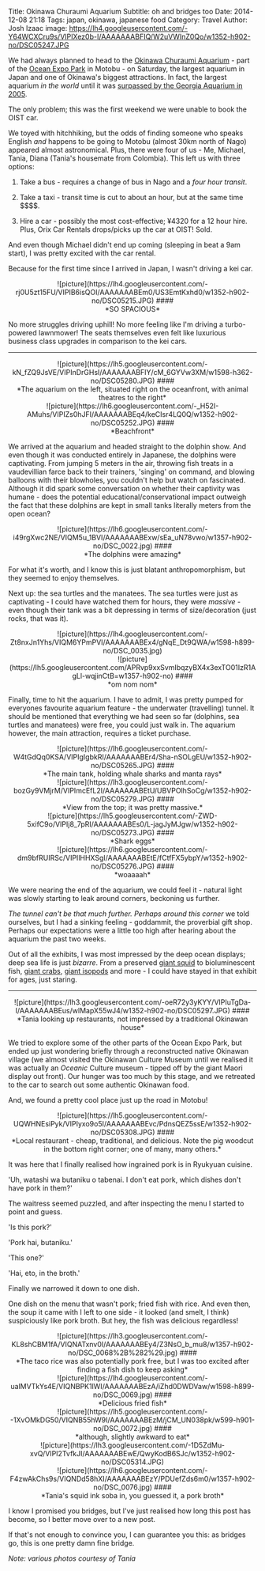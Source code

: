 Title: Okinawa Churaumi Aquarium
Subtitle: oh and bridges too
Date: 2014-12-08 21:18
Tags: japan, okinawa, japanese food
Category: Travel
Author: Josh Izaac
image: https://lh4.googleusercontent.com/-Y64WCXCru9s/VIPIXez0b-I/AAAAAAABFIQ/W2uVWInZ0Qo/w1352-h902-no/DSC05247.JPG

We had always planned to head to the [Okinawa Churaumi Aquarium](http://oki-churaumi.jp/en/index.html) - part of the [Ocean Expo Park](http://oki-park.jp.e.ms.hp.transer.com/kaiyohaku/) in Motobu - on Saturday, the largest aquarium in Japan and one of Okinawa's biggest attractions. In fact, the largest aquarium *in the world* until it was [surpassed by the Georgia Aquarium in 2005](http://en.wikipedia.org/wiki/Okinawa_Churaumi_Aquarium).

The only problem; this was the first weekend we were unable to book the OIST car.

We toyed with hitchhiking, but the odds of finding someone who speaks English *and* happens to be going to Motobu (almost 30km north of Nago) appeared almost astronomical. Plus, there were four of us - Me, Michael, Tania, Diana (Tania's housemate from Colombia). This left us with three options:

1. Take a bus - requires a change of bus in Nago and a *four hour transit*.

2. Take a taxi - transit time is cut to about an hour, but at the same time \$$$$.

3. Hire a car - possibly the most cost-effective; ¥4320 for a 12 hour hire. Plus, Orix Car Rentals drops/picks up the car at OIST! Sold.

And even though Michael didn't end up coming (sleeping in beat a 9am start), I was pretty excited with the car rental.

Because for the first time since I arrived in Japan, I wasn't driving a kei car.

<center>
![picture](https://lh4.googleusercontent.com/-rj0U5zt15FU/VIPIB6isQOI/AAAAAAABEm0/US3EmtKxhd0/w1352-h902-no/DSC05215.JPG)
####<div align=center>*SO SPACIOUS*</div>
</center>

No more struggles driving uphill! No more feeling like I'm driving a turbo-powered lawnmower! The seats themselves even felt like luxurious business class upgrades in comparison to the kei cars.

--------------------------------------------

<center>
![picture](https://lh5.googleusercontent.com/-kN_fZQ9JsVE/VIPInDrGHsI/AAAAAAABFIY/cM_6GYVw3XM/w1598-h362-no/DSC05280.JPG)
####<div align=center>*The aquarium on the left, situated right on the oceanfront, with animal theatres to the right*</div>
</center>

<center>
![picture](https://lh6.googleusercontent.com/-_H52I-AMuhs/VIPIZs0hJFI/AAAAAAABEq4/keCIsr4LQ0Q/w1352-h902-no/DSC05252.JPG)
####<div align=center>*Beachfront*</div>
</center>

We arrived at the aquarium and headed straight to the dolphin show. And even though it was conducted entirely in Japanese, the dolphins were captivating. From jumping 5 meters in the air, throwing fish treats in a vaudevillian farce back to their trainers, 'singing' on command, and blowing balloons with their blowholes, you couldn't help but watch on fascinated. Although it did spark some conversation on whether their captivity was humane - does the potential educational/conservational impact outweigh the fact that these dolphins are kept in small tanks literally meters from the open ocean?

<center>
![picture](https://lh6.googleusercontent.com/-i49rgXwc2NE/VIQM5u_1BVI/AAAAAAABExw/sEa_uN78vwo/w1357-h902-no/DSC_0022.jpg)
####<div align=center>*The dolphins were amazing*</div>
</center>

For what it's worth, and I know this is just blatant anthropomorphism, but they seemed to enjoy themselves.

Next up: the sea turtles and the manatees. The sea turtles were just as captivating - I could have watched them for hours, they were *massive* - even though their tank was a bit depressing in terms of size/decoration (just rocks, that was it).

<center>
![picture](https://lh4.googleusercontent.com/-Zt8nxJn1Yhs/VIQM6YPmPVI/AAAAAAABEx4/gNqE_Dt9QWA/w1598-h899-no/DSC_0035.jpg)
</center>

<center>
![picture](https://lh5.googleusercontent.com/APRvp9xxSvmIbqzyBX4x3exTO01IzR1AgLl-wqjinCtB=w1357-h902-no)
####<div align=center>*om nom nom*</div>
</center>

Finally, time to hit the aquarium. I have to admit, I was pretty pumped for everyones favourite aquarium feature - the underwater (travelling) tunnel. It should be mentioned that everything we had seen so far (dolphins, sea turtles and manatees) were free, you could just walk in. The aquarium however, the main attraction, requires a ticket purchase.

<center>
![picture](https://lh6.googleusercontent.com/-W4tGdQq0KSA/VIPIgIgbkRI/AAAAAAABEr4/Sha-nSOLgEU/w1352-h902-no/DSC05265.JPG)
####<div align=center>*The main tank, holding whale sharks and manta rays*</div>
</center>

<center>
![picture](https://lh3.googleusercontent.com/-bozGy9VMjrM/VIPImcEfL2I/AAAAAAABEtU/UBVPOlhSoCg/w1352-h902-no/DSC05279.JPG)
####<div align=center>*View from the top; it was pretty massive.*</div>
</center>

<center>
![picture](https://lh5.googleusercontent.com/-ZWD-5xifC9o/VIPIj8_7pRI/AAAAAAABEs0/L-jagJyMJgw/w1352-h902-no/DSC05273.JPG)
####<div align=center>*Shark eggs*</div>
</center>

<center>
![picture](https://lh6.googleusercontent.com/-dm9bfRUIRSc/VIPIlHHXSgI/AAAAAAABEtE/fCtfFX5ybpY/w1352-h902-no/DSC05276.JPG)
####<div align=center>*woaaaah*</div>
</center>

We were nearing the end of the aquarium, we could feel it - natural light was slowly starting to leak around corners, beckoning us further.

*The tunnel can't be that much further. Perhaps around this corner* we told ourselves, but I had a sinking feeling - goddammit, the proverbial gift shop. Perhaps our expectations were a little too high after hearing about the aquarium the past two weeks.

Out of all the exhibits, I was most impressed by the deep ocean displays; deep sea life is just *bizarre*. From a preserved [giant squid](https://lh3.googleusercontent.com/-dusrclmdUF8/VIPIqCIy32I/AAAAAAABEuE/XNL4K3HkOE0/w1352-h902-no/DSC05289.JPG) to bioluminescent fish, [giant crabs](https://lh3.googleusercontent.com/-pufnl-F1pY8/VIPIsPYAjiI/AAAAAAABEuc/EdCyTYyhgX0/w1352-h902-no/DSC05293.JPG), [giant isopods](http://en.wikipedia.org/wiki/Giant_isopod) and more - I could have stayed in that exhibit for ages, just staring.

----------------------------------

<center>
![picture](https://lh3.googleusercontent.com/-oeR72y3yKYY/VIPIuTgDa-I/AAAAAAABEus/wlMapX55wJ4/w1352-h902-no/DSC05297.JPG)
####<div align=center>*Tania looking up restaurants, not impressed by a traditional Okinawan house*</div>
</center>

We tried to explore some of the other parts of the Ocean Expo Park, but ended up just wondering briefly through a reconstructed native Okinawan village (we almost visited the Okinawan Culture Museum until we realised it was actually an *Oceanic* Culture museum - tipped off by the giant Maori display out front). Our hunger was too much by this stage, and we retreated to the car to search out some authentic Okinawan food.

And, we found a pretty cool place just up the road in Motobu!

<center>
![picture](https://lh5.googleusercontent.com/-UQWHNEsiPyk/VIPIyxo9o5I/AAAAAAABEvc/PdnsQEZ5ssE/w1352-h902-no/DSC05308.JPG)
####<div align=center>*Local restaurant - cheap, traditional, and delicious. Note the pig woodcut in the bottom right corner; one of many, many others.*</div>
</center>

It was here that I finally realised how ingrained pork is in Ryukyuan cuisine.

'Uh, watashi wa butaniku o tabenai. I don't eat pork, which dishes don't have pork in them?'

The waitress seemed puzzled, and after inspecting the menu I started to point and guess.

'Is this pork?'

'Pork hai, butaniku.'

'This one?'

'Hai, eto, in the broth.'

Finally we narrowed it down to one dish. 

One dish on the menu that wasn't pork; fried fish with rice. And even then, the soup it came with I left to one side - it looked (and smelt, I think) suspiciously like pork broth. But hey, the fish was delicious regardless!

<center>
![picture](https://lh3.googleusercontent.com/-KL8shCBM1fA/VIQNATxnv0I/AAAAAAABEy4/Z3NsO_b_mu8/w1357-h902-no/DSC_0068%2B%282%29.jpg)
####<div align=center>*The taco rice was also potentially pork free, but I was too excited after finding a fish dish to keep asking*</div>
</center>

<center>
![picture](https://lh4.googleusercontent.com/-ualMVTkYs4E/VIQNBPK1lWI/AAAAAAABEzA/iZhd0DWDVaw/w1598-h899-no/DSC_0069.jpg)
####<div align=center>*Delicious fried fish*</div>
</center>

<center>
![picture](https://lh5.googleusercontent.com/--1XvOMkDG50/VIQNB55hW9I/AAAAAAABEzM/jCM_UN038pk/w599-h901-no/DSC_0072.jpg)
####<div align=center>*although, slightly awkward to eat*</div>
</center>

<center>
![picture](https://lh3.googleusercontent.com/-1D5ZdMu-xvQ/VIPI2TvfkJI/AAAAAAABEwE/QwyKodB6SJc/w1352-h902-no/DSC05314.JPG)
</center>

<center>
![picture](https://lh6.googleusercontent.com/-F4zwAkChs9s/VIQNDd58hXI/AAAAAAABEzY/PDUefZds6m0/w1357-h902-no/DSC_0076.jpg)
####<div align=center>*Tania's squid ink soba in, you guessed it, a pork broth*</div>
</center>

I know I promised you bridges, but I've just realised how long this post has become, so I better move over to a new post.

If that's not enough to convince you, I can guarantee you this: as bridges go, this is one pretty damn fine bridge.

*Note: various photos courtesy of Tania*

<!-- <center>
![picture](url)
####<div align=center>*caption*</div>
</center> -->

